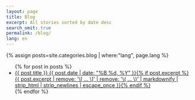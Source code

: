 ```yaml
---
layout: page
title: Blog
excerpt: All stories sorted by date desc
search_omit: true
permalink: /blog/
lang: en
---
```


{% assign posts=site.categories.blog | where:"lang", page.lang %}

<ul class="post-list">
{% for post in posts %}
  <li><article><a href="{{ site.url }}{{ post.url }}">{{ post.title }} <span class="entry-date"><time datetime="{{ post.date | date_to_xmlschema }}">{{ post.date | date: "%B %d, %Y" }}</time></span>{% if post.excerpt %} <span class="excerpt">{{ post.excerpt | remove: '\[ ... \]' | remove: '\( ... \)' | markdownify | strip_html | strip_newlines | escape_once }}</span>{% endif %}</a></article>
  </li>
{% endfor %}
</ul>
